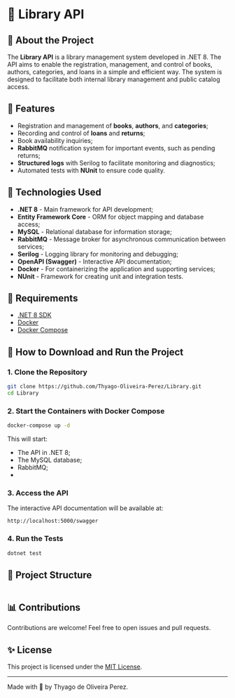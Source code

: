 # 📖 Library API

## 🔎 About the Project
The **Library API** is a library management system developed in .NET 8. The API aims to enable the registration, management, and control of books, authors, categories, and loans in a simple and efficient way. The system is designed to facilitate both internal library management and public catalog access.

## 🚀 Features
- Registration and management of **books**, **authors**, and **categories**;
- Recording and control of **loans** and **returns**;
- Book availability inquiries;
- **RabbitMQ** notification system for important events, such as pending returns;
- **Structured logs** with Serilog to facilitate monitoring and diagnostics;
- Automated tests with **NUnit** to ensure code quality.

## 🚀 Technologies Used
- **.NET 8** - Main framework for API development;
- **Entity Framework Core** - ORM for object mapping and database access;
- **MySQL** - Relational database for information storage;
- **RabbitMQ** - Message broker for asynchronous communication between services;
- **Serilog** - Logging library for monitoring and debugging;
- **OpenAPI (Swagger)** - Interactive API documentation;
- **Docker** - For containerizing the application and supporting services;
- **NUnit** - Framework for creating unit and integration tests.

## 🚫 Requirements
- [.NET 8 SDK](https://dotnet.microsoft.com/download/dotnet/8.0)
- [Docker](https://www.docker.com/get-started)
- [Docker Compose](https://docs.docker.com/compose/install/)

## 🚧 How to Download and Run the Project

### 1. Clone the Repository
```bash
git clone https://github.com/Thyago-Oliveira-Perez/Library.git
cd Library
```

### 2. Start the Containers with Docker Compose
```bash
docker-compose up -d
```
This will start:
- The API in .NET 8;
- The MySQL database;
- RabbitMQ;
- 

### 3. Access the API
The interactive API documentation will be available at:
```
http://localhost:5000/swagger
```

### 4. Run the Tests
```bash
dotnet test
```

## 📆 Project Structure
```

```

## 📊 Contributions
Contributions are welcome! Feel free to open issues and pull requests.

## ✨ License
This project is licensed under the [MIT License](LICENSE).

---
Made with 🚀 by Thyago de Oliveira Perez.

